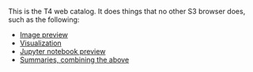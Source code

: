 This is the T4 web catalog. It does things that no other S3 browser does, such as the following:

* [Image preview](https://alpha.quiltdata.com/b/alpha-quilt-storage/tree/images/)
* [Visualization](https://alpha.quiltdata.com/b/alpha-quilt-storage/tree/aleksey/open-images/)
* [Jupyter notebook preview](https://alpha.quiltdata.com/b/alpha-quilt-storage/tree/notebooks/)
* [Summaries, combining the above](https://alpha.quiltdata.com/b/alpha-quilt-storage/tree/summarize/)